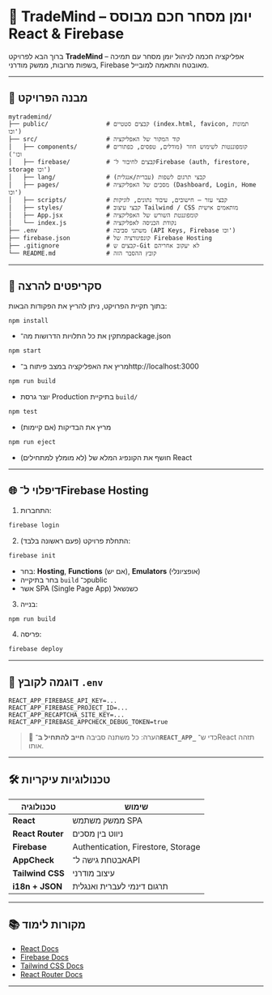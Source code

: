 # 🚀 TradeMind – יומן מסחר חכם מבוסס React & Firebase

ברוך הבא לפרויקט **TradeMind** – אפליקציה חכמה לניהול יומן מסחר עם תמיכה בשפות מרובות, ממשק מודרני, Firebase מאובטח והתאמה למובייל.

---

## 📁 מבנה הפרויקט

```
mytrademind/
├── public/                # קבצים סטטיים (index.html, favicon, תמונות וכו')
├── src/                   # קוד המקור של האפליקציה
│   ├── components/        # קומפוננטות לשימוש חוזר (מודלים, טפסים, כפתורים וכו')
│   ├── firebase/          # קבצים לחיבור ל־Firebase (auth, firestore, storage וכו')
│   ├── lang/              # קבצי תרגום לשפות (עברית/אנגלית)
│   ├── pages/             # מסכים של האפליקציה (Dashboard, Login, Home וכו')
│   ├── scripts/           # קבצי עזר – חישובים, עיבוד נתונים, לוגיקות
│   ├── styles/            # קבצי עיצוב Tailwind / CSS מותאמים אישית
│   ├── App.jsx            # קומפוננטת השורש של האפליקציה
│   └── index.js           # נקודת הכניסה לאפליקציה
├── .env                   # משתני סביבה (API Keys, Firebase וכו')
├── firebase.json          # קונפיגורציה של Firebase Hosting
├── .gitignore             # קבצים ש-Git לא יעקוב אחריהם
└── README.md              # קובץ ההסבר הזה
```

---

## 🧠 סקריפטים להרצה

בתוך תקיית הפרויקט, ניתן להריץ את הפקודות הבאות:

```bash
npm install
```

- מתקין את כל התלויות הדרושות מה־package.json

```bash
npm start
```

- מריץ את האפליקציה במצב פיתוח ב־http://localhost:3000

```bash
npm run build
```

- יוצר גרסת Production בתיקיית `build/`

```bash
npm test
```

- מריץ את הבדיקות (אם קיימות)

```bash
npm run eject
```

- (לא מומלץ למתחילים) חושף את הקונפיג המלא של React

---

## 🌐 דיפלוי ל־Firebase Hosting

1. התחברות:

```bash
firebase login
```

2. התחלת פרויקט (פעם ראשונה בלבד):

```bash
firebase init
```

- בחר: **Hosting**, **Functions** (אם יש), **Emulators** (אופציונלי)
- בחר בתיקייה `build` כ־public
- אשר SPA (Single Page App) כשנשאל

3. בנייה:

```bash
npm run build
```

4. פריסה:

```bash
firebase deploy
```

---

## 🔐 דוגמה לקובץ `.env`

```env
REACT_APP_FIREBASE_API_KEY=...
REACT_APP_FIREBASE_PROJECT_ID=...
REACT_APP_RECAPTCHA_SITE_KEY=...
REACT_APP_FIREBASE_APPCHECK_DEBUG_TOKEN=true
```

> 📝 הערה: כל משתנה סביבה **חייב להתחיל ב־`REACT_APP_`** כדי ש־React תזהה אותו.

---

## 🛠 טכנולוגיות עיקריות

| טכנולוגיה         | שימוש |
|------------------|-------|
| **React**        | ממשק משתמש SPA |
| **React Router** | ניווט בין מסכים |
| **Firebase**     | Authentication, Firestore, Storage |
| **AppCheck**     | אבטחת גישה ל־API |
| **Tailwind CSS** | עיצוב מודרני |
| **i18n + JSON**  | תרגום דינמי לעברית ואנגלית |

---

## 📚 מקורות לימוד

- [React Docs](https://reactjs.org/)
- [Firebase Docs](https://firebase.google.com/docs)
- [Tailwind CSS Docs](https://tailwindcss.com/docs)
- [React Router Docs](https://reactrouter.com/)

---